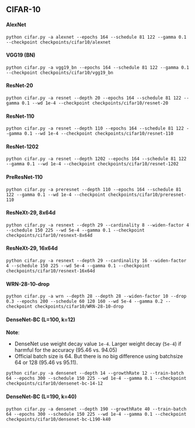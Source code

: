 
## CIFAR-10

#### AlexNet
```
python cifar.py -a alexnet --epochs 164 --schedule 81 122 --gamma 0.1 --checkpoint checkpoints/cifar10/alexnet 
```


#### VGG19 (BN)
```
python cifar.py -a vgg19_bn --epochs 164 --schedule 81 122 --gamma 0.1 --checkpoint checkpoints/cifar10/vgg19_bn 
```
#### ResNet-20
```
python cifar.py -a resnet --depth 20 --epochs 164 --schedule 81 122 --gamma 0.1 --wd 1e-4 --checkpoint checkpoints/cifar10/resnet-20 

```
#### ResNet-110
```
python cifar.py -a resnet --depth 110 --epochs 164 --schedule 81 122 --gamma 0.1 --wd 1e-4 --checkpoint checkpoints/cifar10/resnet-110 
```

#### ResNet-1202
```
python cifar.py -a resnet --depth 1202 --epochs 164 --schedule 81 122 --gamma 0.1 --wd 1e-4 --checkpoint checkpoints/cifar10/resnet-1202 
```

#### PreResNet-110
```
python cifar.py -a preresnet --depth 110 --epochs 164 --schedule 81 122 --gamma 0.1 --wd 1e-4 --checkpoint checkpoints/cifar10/preresnet-110 
```

#### ResNeXt-29, 8x64d
```
python cifar.py -a resnext --depth 29 --cardinality 8 --widen-factor 4 --schedule 150 225 --wd 5e-4 --gamma 0.1 --checkpoint checkpoints/cifar10/resnext-8x64d 
```
#### ResNeXt-29, 16x64d
```
python cifar.py -a resnext --depth 29 --cardinality 16 --widen-factor 4 --schedule 150 225 --wd 5e-4 --gamma 0.1 --checkpoint checkpoints/cifar10/resnext-16x64d 
```

#### WRN-28-10-drop
```
python cifar.py -a wrn --depth 28 --depth 28 --widen-factor 10 --drop 0.3 --epochs 200 --schedule 60 120 160 --wd 5e-4 --gamma 0.2 --checkpoint checkpoints/cifar10/WRN-28-10-drop
```

#### DenseNet-BC (L=100, k=12)
**Note**: 
* DenseNet use weight decay value `1e-4`. Larger weight decay (`5e-4`) if harmful for the accuracy (95.46 vs. 94.05) 
* Official batch size is 64. But there is no big difference using batchsize 64 or 128 (95.46 vs 95.11).

```
python cifar.py -a densenet --depth 14 --growthRate 12 --train-batch 64 --epochs 300 --schedule 150 225 --wd 1e-4 --gamma 0.1 --checkpoint checkpoints/cifar10/densenet-bc-14-12
```

#### DenseNet-BC (L=190, k=40) 
```
python cifar.py -a densenet --depth 190 --growthRate 40 --train-batch 64 --epochs 300 --schedule 150 225 --wd 1e-4 --gamma 0.1 --checkpoint checkpoints/cifar10/densenet-bc-L190-k40
```

